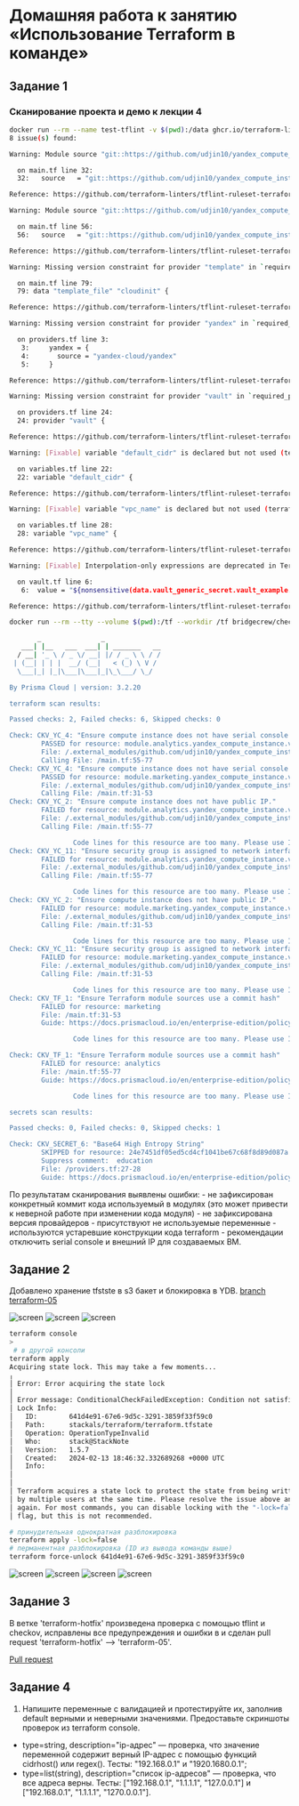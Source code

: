 # Домашняя работа к занятию «Использование Terraform в команде»

## Задание 1

### Сканирование проекта и демо к лекции 4

```bash
docker run --rm --name test-tflint -v $(pwd):/data ghcr.io/terraform-linters/tflint
8 issue(s) found:

Warning: Module source "git::https://github.com/udjin10/yandex_compute_instance.git?ref=main" uses a default branch as ref (main) (terraform_module_pinned_source)

  on main.tf line 32:
  32:   source   = "git::https://github.com/udjin10/yandex_compute_instance.git?ref=main"

Reference: https://github.com/terraform-linters/tflint-ruleset-terraform/blob/v0.5.0/docs/rules/terraform_module_pinned_source.md

Warning: Module source "git::https://github.com/udjin10/yandex_compute_instance.git?ref=main" uses a default branch as ref (main) (terraform_module_pinned_source)

  on main.tf line 56:
  56:   source   = "git::https://github.com/udjin10/yandex_compute_instance.git?ref=main"

Reference: https://github.com/terraform-linters/tflint-ruleset-terraform/blob/v0.5.0/docs/rules/terraform_module_pinned_source.md

Warning: Missing version constraint for provider "template" in `required_providers` (terraform_required_providers)

  on main.tf line 79:
  79: data "template_file" "cloudinit" {

Reference: https://github.com/terraform-linters/tflint-ruleset-terraform/blob/v0.5.0/docs/rules/terraform_required_providers.md

Warning: Missing version constraint for provider "yandex" in `required_providers` (terraform_required_providers)

  on providers.tf line 3:
   3:     yandex = {
   4:       source = "yandex-cloud/yandex"
   5:     }

Reference: https://github.com/terraform-linters/tflint-ruleset-terraform/blob/v0.5.0/docs/rules/terraform_required_providers.md

Warning: Missing version constraint for provider "vault" in `required_providers` (terraform_required_providers)

  on providers.tf line 24:
  24: provider "vault" {

Reference: https://github.com/terraform-linters/tflint-ruleset-terraform/blob/v0.5.0/docs/rules/terraform_required_providers.md

Warning: [Fixable] variable "default_cidr" is declared but not used (terraform_unused_declarations)

  on variables.tf line 22:
  22: variable "default_cidr" {

Reference: https://github.com/terraform-linters/tflint-ruleset-terraform/blob/v0.5.0/docs/rules/terraform_unused_declarations.md

Warning: [Fixable] variable "vpc_name" is declared but not used (terraform_unused_declarations)

  on variables.tf line 28:
  28: variable "vpc_name" {

Reference: https://github.com/terraform-linters/tflint-ruleset-terraform/blob/v0.5.0/docs/rules/terraform_unused_declarations.md

Warning: [Fixable] Interpolation-only expressions are deprecated in Terraform v0.12.14 (terraform_deprecated_interpolation)

  on vault.tf line 6:
   6:  value = "${nonsensitive(data.vault_generic_secret.vault_example.data)}"

Reference: https://github.com/terraform-linters/tflint-ruleset-terraform/blob/v0.5.0/docs/rules/terraform_deprecated_interpolation.md
```

```bash
docker run --rm --tty --volume $(pwd):/tf --workdir /tf bridgecrew/checkov --download-external-modules true --directory /tf

       _               _
   ___| |__   ___  ___| | _______   __
  / __| '_ \ / _ \/ __| |/ / _ \ \ / /
 | (__| | | |  __/ (__|   < (_) \ V /
  \___|_| |_|\___|\___|_|\_\___/ \_/

By Prisma Cloud | version: 3.2.20

terraform scan results:

Passed checks: 2, Failed checks: 6, Skipped checks: 0

Check: CKV_YC_4: "Ensure compute instance does not have serial console enabled."
        PASSED for resource: module.analytics.yandex_compute_instance.vm[0]
        File: /.external_modules/github.com/udjin10/yandex_compute_instance/main/main.tf:24-73
        Calling File: /main.tf:55-77
Check: CKV_YC_4: "Ensure compute instance does not have serial console enabled."
        PASSED for resource: module.marketing.yandex_compute_instance.vm[0]
        File: /.external_modules/github.com/udjin10/yandex_compute_instance/main/main.tf:24-73
        Calling File: /main.tf:31-53
Check: CKV_YC_2: "Ensure compute instance does not have public IP."
        FAILED for resource: module.analytics.yandex_compute_instance.vm[0]
        File: /.external_modules/github.com/udjin10/yandex_compute_instance/main/main.tf:24-73
        Calling File: /main.tf:55-77

                Code lines for this resource are too many. Please use IDE of your choice to review the file.
Check: CKV_YC_11: "Ensure security group is assigned to network interface."
        FAILED for resource: module.analytics.yandex_compute_instance.vm[0]
        File: /.external_modules/github.com/udjin10/yandex_compute_instance/main/main.tf:24-73
        Calling File: /main.tf:55-77

                Code lines for this resource are too many. Please use IDE of your choice to review the file.
Check: CKV_YC_2: "Ensure compute instance does not have public IP."
        FAILED for resource: module.marketing.yandex_compute_instance.vm[0]
        File: /.external_modules/github.com/udjin10/yandex_compute_instance/main/main.tf:24-73
        Calling File: /main.tf:31-53

                Code lines for this resource are too many. Please use IDE of your choice to review the file.
Check: CKV_YC_11: "Ensure security group is assigned to network interface."
        FAILED for resource: module.marketing.yandex_compute_instance.vm[0]
        File: /.external_modules/github.com/udjin10/yandex_compute_instance/main/main.tf:24-73
        Calling File: /main.tf:31-53

                Code lines for this resource are too many. Please use IDE of your choice to review the file.
Check: CKV_TF_1: "Ensure Terraform module sources use a commit hash"
        FAILED for resource: marketing
        File: /main.tf:31-53
        Guide: https://docs.prismacloud.io/en/enterprise-edition/policy-reference/supply-chain-policies/terraform-policies/ensure-terraform-module-sources-use-git-url-with-commit-hash-revision

                Code lines for this resource are too many. Please use IDE of your choice to review the file.

Check: CKV_TF_1: "Ensure Terraform module sources use a commit hash"
        FAILED for resource: analytics
        File: /main.tf:55-77
        Guide: https://docs.prismacloud.io/en/enterprise-edition/policy-reference/supply-chain-policies/terraform-policies/ensure-terraform-module-sources-use-git-url-with-commit-hash-revision

                Code lines for this resource are too many. Please use IDE of your choice to review the file.

secrets scan results:

Passed checks: 0, Failed checks: 0, Skipped checks: 1

Check: CKV_SECRET_6: "Base64 High Entropy String"
        SKIPPED for resource: 24e7451df05ed5cd4cf1041be67c68f8d89d087a
        Suppress comment:  education
        File: /providers.tf:27-28
        Guide: https://docs.prismacloud.io/en/enterprise-edition/policy-reference/secrets-policies/secrets-policy-index/git-secrets-6

```

По результатам сканирования выявлены ошибки:
    - не зафиксирован конкретный коммит кода используемый в модулях (это может привести к неверной работе при изменении кода модуля)
    - не зафиксирована версия провайдеров
    - присутствуют не используемые переменные
    - используются устаревшие конструкции кода terraform
    - рекомендации отключить serial console и внешний IP для создаваемых ВМ.

## Задание 2

Добавлено хранение tfstste в s3 бакет и блокировка в YDB.
[branch terraform-05]()

![screen](./screen/Screenshot2024-02-13-212136.png)
![screen](./screen/Screenshot2024-02-13-213625.png)
![screen](./screen/Screenshot2024-02-13-214327.png)

```bash
terraform console
>
 # в другой консоли
terraform apply
Acquiring state lock. This may take a few moments...
╷
│ Error: Error acquiring the state lock
│
│ Error message: ConditionalCheckFailedException: Condition not satisfied
│ Lock Info:
│   ID:        641d4e91-67e6-9d5c-3291-3859f33f59c0
│   Path:      stackals/terraform/terraform.tfstate
│   Operation: OperationTypeInvalid
│   Who:       stack@StackNote
│   Version:   1.5.7
│   Created:   2024-02-13 18:46:32.332689268 +0000 UTC
│   Info:
│
│
│ Terraform acquires a state lock to protect the state from being written
│ by multiple users at the same time. Please resolve the issue above and try
│ again. For most commands, you can disable locking with the "-lock=false"
│ flag, but this is not recommended.

# принудительная однократная разблокировка
terraform apply -lock=false
# перманентная разблокировка (ID из вывода команды выше)
terraform force-unlock 641d4e91-67e6-9d5c-3291-3859f33f59c0
```

![screen](./screen/Screenshot2024-02-13-214723.png)
![screen](./screen/Screenshot2024-02-13-214855.png)
![screen](./screen/Screenshot2024-02-13-215740.png)
![screen](./screen/Screenshot2024-02-13-220932.png)

## Задание 3  

В ветке 'terraform-hotfix' произведена проверка с помощью tflint и checkov, исправлены все предупреждения и ошибки в и сделан pull request 'terraform-hotfix' --> 'terraform-05'.

[Pull request](https://github.com/StackAls/nl-homeworks/pull/1)

## Задание 4

1. Напишите переменные с валидацией и протестируйте их, заполнив default верными и неверными значениями. Предоставьте скриншоты проверок из terraform console.

- type=string, description="ip-адрес" — проверка, что значение переменной содержит верный IP-адрес с помощью функций cidrhost() или regex(). Тесты:  "192.168.0.1" и "1920.1680.0.1";
- type=list(string), description="список ip-адресов" — проверка, что все адреса верны. Тесты:  ["192.168.0.1", "1.1.1.1", "127.0.0.1"] и ["192.168.0.1", "1.1.1.1", "1270.0.0.1"].
